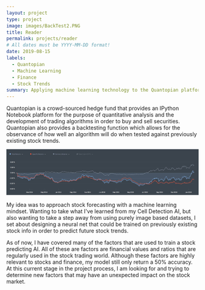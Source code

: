 ```yaml
---
layout: project
type: project
image: images/BackTest2.PNG
title: Reader
permalink: projects/reader
# All dates must be YYYY-MM-DD format!
date: 2019-08-15
labels:
  - Quantopian
  - Machine Learning
  - Finance
  - Stock Trends
summary: Applying machine learning technology to the Quantopian platform, I trained a neural net on a broad range of inputs with the intention of finding seemingly unknown factors impacting the stock market with 80% accuracy.  
---
```


Quantopian is a crowd-sourced hedge fund that provides an IPython Notebook platform for the purpose of quantitative analysis and the development of trading algorithms in order to buy and sell securities. Quantopian also provides a backtesting function which allows for the observance of how well an algorithm will do when tested against previously existing stock trends. 

<img class="ui image" src="../images/completeBacktest.JPG">

My idea was to approach stock forecasting with a machine learning mindset. Wanting to take what I've learned from my Cell Detection AI, but also wanting to take a step away from using purely image based datasets, I set about designing a neural net that could be trained on previously existing stock info in order to predict future stock trends. 

As of now, I have covered many of the factors that are used to train a stock predicting AI. All of these are factors are financial values and ratios that are regularly used in the stock trading world. Although these factors are highly relevant to stocks and finance, my model still only return a 50% accuracy. At this current stage in the project process, I am looking for and trying to determine new factors that may have an unexpected impact on the stock market. 
